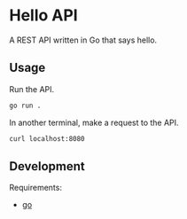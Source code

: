 # Hello API

A REST API written in Go that says hello.

## Usage

Run the API.

```sh
go run .
```

In another terminal, make a request to the API.

```sh
curl localhost:8080
```

## Development

Requirements:

* [go](https://golang.org)


